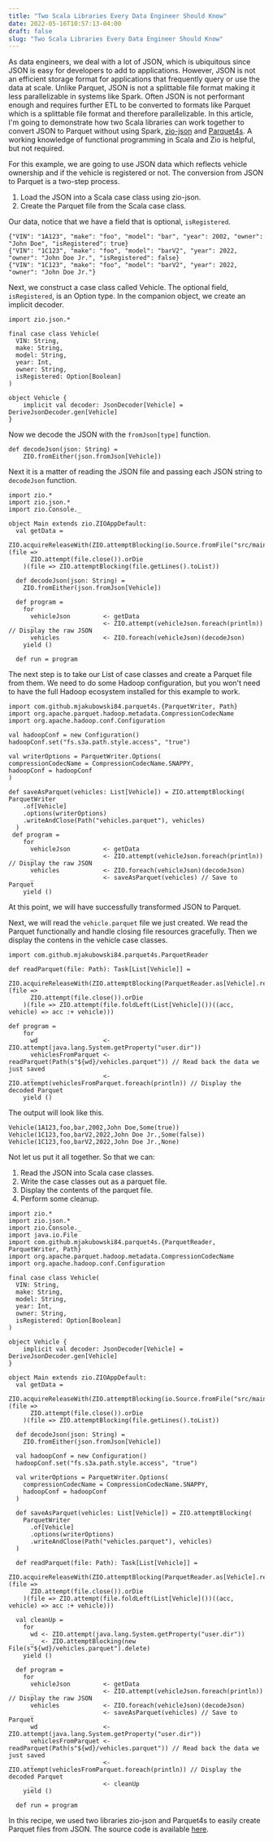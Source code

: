 ```yaml
---
title: "Two Scala Libraries Every Data Engineer Should Know"
date: 2022-05-16T10:57:13-04:00
draft: false
slug: "Two Scala Libraries Every Data Engineer Should Know"
---
```


As data engineers, we deal with a lot of JSON, which is ubiquitous since JSON is easy for developers to add to applications. However, JSON is not an efficient storage format for applications that frequently query or use the data at scale. Unlike Parquet, JSON is not a splittable file format making it less parallelizable in systems like Spark. Often JSON is not performant enough and requires further ETL to be converted to formats like Parquet which is a splittable file format and therefore parallelizable. In this article, I'm going to demonstrate how two Scala libraries can work together to convert JSON to Parquet without using Spark, [zio-json](https://github.com/zio/zio-json) and [Parquet4s](https://github.com/mjakubowski84/parquet4s). A working knowledge of functional programming in Scala and Zio is helpful, but not required.

For this example, we are going to use JSON data which reflects vehicle ownership and if the vehicle is registered or not. The conversion from JSON to Parquet is a two-step process.
1. Load the JSON into a Scala case class using zio-json.
2. Create the Parquet file from the Scala case class.  

Our data, notice that we have a field that is optional, `isRegistered`.
```[JSON]
{"VIN": "1A123", "make": "foo", "model": "bar", "year": 2002, "owner": "John Doe", "isRegistered": true} 
{"VIN": "1C123", "make": "foo", "model": "barV2", "year": 2022, "owner": "John Doe Jr.", "isRegistered": false}
{"VIN": "1C123", "make": "foo", "model": "barV2", "year": 2022, "owner": "John Doe Jr."}
```

Next, we construct a case class called Vehicle. The optional field, `isRegistered`, is an Option type. In the companion object, we create an implicit decoder.

```[scala]
import zio.json.*

final case class Vehicle(
  VIN: String,
  make: String,
  model: String,
  year: Int,
  owner: String,
  isRegistered: Option[Boolean]
)

object Vehicle {
    implicit val decoder: JsonDecoder[Vehicle] = DeriveJsonDecoder.gen[Vehicle]
}

```
Now we decode the JSON with the `fromJson[type]` function.
```[scala]
def decodeJson(json: String) =
    ZIO.fromEither(json.fromJson[Vehicle])
```

Next it is a matter of reading the JSON file and passing each JSON string to `decodeJson` function.
```[scala]
import zio.*
import zio.json.*
import zio.Console._

object Main extends zio.ZIOAppDefault:
  val getData =
    ZIO.acquireReleaseWith(ZIO.attemptBlocking(io.Source.fromFile("src/main/resources/vehicles.json")))(file =>
      ZIO.attempt(file.close()).orDie
    )(file => ZIO.attemptBlocking(file.getLines().toList))

  def decodeJson(json: String) =
    ZIO.fromEither(json.fromJson[Vehicle])

  def program =
    for
      vehicleJson         <- getData
      _                   <- ZIO.attempt(vehicleJson.foreach(println))  // Display the raw JSON
      vehicles            <- ZIO.foreach(vehicleJson)(decodeJson)
    yield ()

  def run = program
```

The next step is to take our List of case classes and create a Parquet file from them. We need to do some Hadoop configuration, but you won't need to have the full Hadoop ecosystem installed for this example to work.
```[scala]
import com.github.mjakubowski84.parquet4s.{ParquetWriter, Path}
import org.apache.parquet.hadoop.metadata.CompressionCodecName
import org.apache.hadoop.conf.Configuration

val hadoopConf = new Configuration()
hadoopConf.set("fs.s3a.path.style.access", "true")

val writerOptions = ParquetWriter.Options(
compressionCodecName = CompressionCodecName.SNAPPY,
hadoopConf = hadoopConf
)

def saveAsParquet(vehicles: List[Vehicle]) = ZIO.attemptBlocking(
ParquetWriter
    .of[Vehicle]
    .options(writerOptions)
    .writeAndClose(Path("vehicles.parquet"), vehicles)
  )
 def program =
    for
      vehicleJson         <- getData
      _                   <- ZIO.attempt(vehicleJson.foreach(println))  // Display the raw JSON
      vehicles            <- ZIO.foreach(vehicleJson)(decodeJson)
      _                   <- saveAsParquet(vehicles) // Save to Parquet
    yield ()
```
At this point, we will have successfully transformed JSON to Parquet.  

Next, we will read the `vehicle.parquet` file we just created.  We read the Parquet functionally and handle closing file resources gracefully. Then we display the contens in the vehicle case classes.
```[scala]
import com.github.mjakubowski84.parquet4s.ParquetReader

def readParquet(file: Path): Task[List[Vehicle]] =
    ZIO.acquireReleaseWith(ZIO.attemptBlocking(ParquetReader.as[Vehicle].read(file)))(file =>
      ZIO.attempt(file.close()).orDie
    )(file => ZIO.attempt(file.foldLeft(List[Vehicle]())((acc, vehicle) => acc :+ vehicle)))

def program =
    for
      wd                  <- ZIO.attempt(java.lang.System.getProperty("user.dir"))
      vehiclesFromParquet <- readParquet(Path(s"${wd}/vehicles.parquet")) // Read back the data we just saved
      _                   <- ZIO.attempt(vehiclesFromParquet.foreach(println)) // Display the decoded Parquet
    yield ()
```
The output will look like this.
```
Vehicle(1A123,foo,bar,2002,John Doe,Some(true))
Vehicle(1C123,foo,barV2,2022,John Doe Jr.,Some(false))
Vehicle(1C123,foo,barV2,2022,John Doe Jr.,None)
```
Not let us put it all together. So that we can:
1. Read the JSON into Scala case classes.
2. Write the case classes out as a parquet file.
3. Display the contents of the parquet file.
4. Perform some cleanup.
```[scala]
import zio.*
import zio.json.*
import zio.Console._
import java.io.File
import com.github.mjakubowski84.parquet4s.{ParquetReader, ParquetWriter, Path}
import org.apache.parquet.hadoop.metadata.CompressionCodecName
import org.apache.hadoop.conf.Configuration

final case class Vehicle(
  VIN: String,
  make: String,
  model: String,
  year: Int,
  owner: String,
  isRegistered: Option[Boolean]
)

object Vehicle {
    implicit val decoder: JsonDecoder[Vehicle] = DeriveJsonDecoder.gen[Vehicle]
}

object Main extends zio.ZIOAppDefault:
  val getData =
    ZIO.acquireReleaseWith(ZIO.attemptBlocking(io.Source.fromFile("src/main/resources/vehicles.json")))(file =>
      ZIO.attempt(file.close()).orDie
    )(file => ZIO.attemptBlocking(file.getLines().toList))

  def decodeJson(json: String) =
    ZIO.fromEither(json.fromJson[Vehicle])

  val hadoopConf = new Configuration()
  hadoopConf.set("fs.s3a.path.style.access", "true")

  val writerOptions = ParquetWriter.Options(
    compressionCodecName = CompressionCodecName.SNAPPY,
    hadoopConf = hadoopConf
  )

  def saveAsParquet(vehicles: List[Vehicle]) = ZIO.attemptBlocking(
    ParquetWriter
      .of[Vehicle]
      .options(writerOptions)
      .writeAndClose(Path("vehicles.parquet"), vehicles)
  )

  def readParquet(file: Path): Task[List[Vehicle]] =
    ZIO.acquireReleaseWith(ZIO.attemptBlocking(ParquetReader.as[Vehicle].read(file)))(file =>
      ZIO.attempt(file.close()).orDie
    )(file => ZIO.attempt(file.foldLeft(List[Vehicle]())((acc, vehicle) => acc :+ vehicle)))

  val cleanUp =
    for
      wd <- ZIO.attempt(java.lang.System.getProperty("user.dir"))
      _  <- ZIO.attemptBlocking(new File(s"${wd}/vehicles.parquet").delete)
    yield ()

  def program =
    for
      vehicleJson         <- getData
      _                   <- ZIO.attempt(vehicleJson.foreach(println))  // Display the raw JSON
      vehicles            <- ZIO.foreach(vehicleJson)(decodeJson)
      _                   <- saveAsParquet(vehicles) // Save to Parquet
      wd                  <- ZIO.attempt(java.lang.System.getProperty("user.dir"))
      vehiclesFromParquet <- readParquet(Path(s"${wd}/vehicles.parquet")) // Read back the data we just saved
      _                   <- ZIO.attempt(vehiclesFromParquet.foreach(println)) // Display the decoded Parquet
      _                   <- cleanUp
    yield ()

  def run = program
```
In this recipe, we used two libraries zio-json and Parquet4s to easily create Parquet files from JSON. The source code is available [here](https://github.com/kfehlhauer/json2parquet).